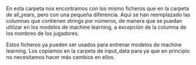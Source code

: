 En esta carpeta nos encontramos con los mismo ficheros que en la carpeta de all_years, pero con una pequeña diferencia.
Aquí se han reemplazado las columnas que contienen strings por números, de manera que se puedan utilizar en los modelos de machine learning, a excepción de la columna de los nombres de los jugadores.

Estos ficheros ya pueden ser usados para entrenar modelos de machine learning.
Los copiamos en la carpeta de input_data para ya que en principio no necesitamos hacer más cambios en ellos.

